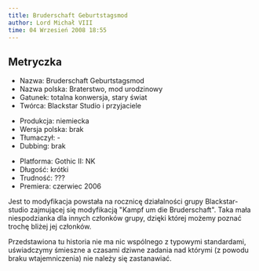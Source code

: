 ```yaml
---
title: Bruderschaft Geburtstagsmod
author: Lord Michał VIII
time: 04 Wrzesień 2008 18:55
---
```


## Metryczka

<!-- -->
- Nazwa: Bruderschaft Geburtstagsmod
- Nazwa polska: Braterstwo, mod urodzinowy
- Gatunek: totalna konwersja, stary świat
- Twórca: Blackstar Studio i przyjaciele

<!-- -->
- Produkcja: niemiecka
- Wersja polska: brak
- Tłumaczył: -
- Dubbing: brak

<!-- -->
- Platforma: Gothic II: NK
- Długość: krótki
- Trudność: ???
- Premiera: czerwiec 2006

Jest to modyfikacja powstała na rocznicę działalności grupy Blackstar-studio zajmującej się modyfikacją "Kampf um die Bruderschaft". Taka mała niespodzianka dla innych członków grupy, dzięki której możemy poznać trochę bliżej jej członków.

Przedstawiona tu historia nie ma nic wspólnego z typowymi standardami, uświadczymy śmieszne a czasami dziwne zadania nad którymi (z powodu braku wtajemniczenia) nie należy się zastanawiać.